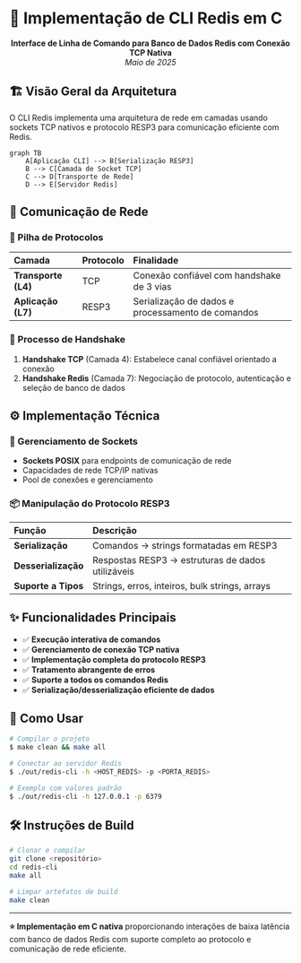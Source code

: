 # 🔴 Implementação de CLI Redis em C

<p align="center">
<strong>Interface de Linha de Comando para Banco de Dados Redis com Conexão TCP Nativa</strong>
<br>
<em>Maio de 2025</em>
</p>

## 🏗️ Visão Geral da Arquitetura

O CLI Redis implementa uma arquitetura de rede em camadas usando sockets TCP nativos e protocolo RESP3 para comunicação eficiente com Redis.

```mermaid
graph TB
    A[Aplicação CLI] --> B[Serialização RESP3]
    B --> C[Camada de Socket TCP]
    C --> D[Transporte de Rede]
    D --> E[Servidor Redis]
```

## 📡 Comunicação de Rede

### 🔌 Pilha de Protocolos
| Camada | Protocolo | Finalidade |
| :--- | :--- | :--- |
| **Transporte (L4)** | TCP | Conexão confiável com handshake de 3 vias |
| **Aplicação (L7)** | RESP3 | Serialização de dados e processamento de comandos |

### 🤝 Processo de Handshake
1. **Handshake TCP** (Camada 4): Estabelece canal confiável orientado a conexão
2. **Handshake Redis** (Camada 7): Negociação de protocolo, autenticação e seleção de banco de dados

## ⚙️ Implementação Técnica

### 🔧 Gerenciamento de Sockets
- **Sockets POSIX** para endpoints de comunicação de rede
- Capacidades de rede TCP/IP nativas
- Pool de conexões e gerenciamento

### 📦 Manipulação do Protocolo RESP3
| Função | Descrição |
| :--- | :--- |
| **Serialização** | Comandos → strings formatadas em RESP3 |
| **Desserialização** | Respostas RESP3 → estruturas de dados utilizáveis |
| **Suporte a Tipos** | Strings, erros, inteiros, bulk strings, arrays |

## ✨ Funcionalidades Principais

- ✅ **Execução interativa de comandos**
- ✅ **Gerenciamento de conexão TCP nativa**  
- ✅ **Implementação completa do protocolo RESP3**
- ✅ **Tratamento abrangente de erros**
- ✅ **Suporte a todos os comandos Redis**
- ✅ **Serialização/desserialização eficiente de dados**

## 🚀 Como Usar

```bash
# Compilar o projeto
$ make clean && make all

# Conectar ao servidor Redis
$ ./out/redis-cli -h <HOST_REDIS> -p <PORTA_REDIS>

# Exemplo com valores padrão
$ ./out/redis-cli -h 127.0.0.1 -p 6379
```

## 🛠️ Instruções de Build

```bash
# Clonar e compilar
git clone <repositório>
cd redis-cli
make all

# Limpar artefatos de build
make clean
```

---

**⭐ Implementação em C nativa** proporcionando interações de baixa latência com banco de dados Redis com suporte completo ao protocolo e comunicação de rede eficiente.
